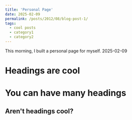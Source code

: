```yaml
---
title: 'Personal Page'
date: 2025-02-09
permalink: /posts/2012/08/blog-post-1/
tags:
  - cool posts
  - category1
  - category2
---
```


This morning, I built a personal page for myself. 2025-02-09

Headings are cool
======

You can have many headings
======

Aren't headings cool?
------

